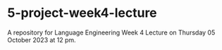 # 5-project-week4-lecture
A repository for Language Engineering Week 4 Lecture on Thursday 05 October 2023 at 12 pm.
